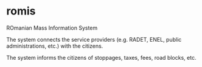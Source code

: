 # romis
ROmanian Mass Information System

The system connects the service providers (e.g. RADET, ENEL, public administrations, etc.) with the citizens.

The system informs the citizens of stoppages, taxes, fees, road blocks, etc.
